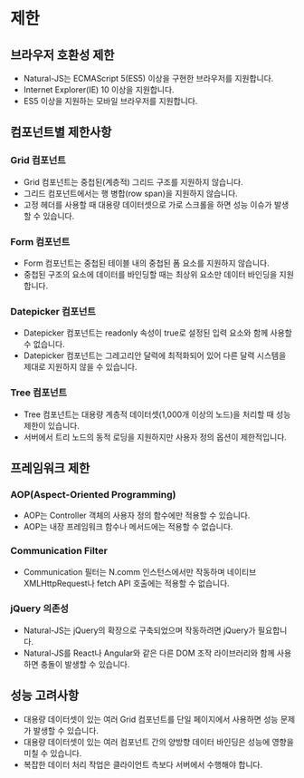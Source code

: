 # 제한

## 브라우저 호환성 제한

* Natural-JS는 ECMAScript 5(ES5) 이상을 구현한 브라우저를 지원합니다.
* Internet Explorer(IE) 10 이상을 지원합니다.
* ES5 이상을 지원하는 모바일 브라우저를 지원합니다.

## 컴포넌트별 제한사항

### Grid 컴포넌트

* Grid 컴포넌트는 중첩된(계층적) 그리드 구조를 지원하지 않습니다.
* 그리드 컴포넌트에서는 행 병합(row span)을 지원하지 않습니다.
* 고정 헤더를 사용할 때 대용량 데이터셋으로 가로 스크롤을 하면 성능 이슈가 발생할 수 있습니다.

### Form 컴포넌트

* Form 컴포넌트는 중첩된 테이블 내의 중첩된 폼 요소를 지원하지 않습니다.
* 중첩된 구조의 요소에 데이터를 바인딩할 때는 최상위 요소만 데이터 바인딩을 지원합니다.

### Datepicker 컴포넌트

* Datepicker 컴포넌트는 readonly 속성이 true로 설정된 입력 요소와 함께 사용할 수 없습니다.
* Datepicker 컴포넌트는 그레고리안 달력에 최적화되어 있어 다른 달력 시스템을 제대로 지원하지 않을 수 있습니다.

### Tree 컴포넌트

* Tree 컴포넌트는 대용량 계층적 데이터셋(1,000개 이상의 노드)을 처리할 때 성능 제한이 있습니다.
* 서버에서 트리 노드의 동적 로딩을 지원하지만 사용자 정의 옵션이 제한적입니다.

## 프레임워크 제한

### AOP(Aspect-Oriented Programming)

* AOP는 Controller 객체의 사용자 정의 함수에만 적용할 수 있습니다.
* AOP는 내장 프레임워크 함수나 메서드에는 적용할 수 없습니다.

### Communication Filter

* Communication 필터는 N.comm 인스턴스에서만 작동하며 네이티브 XMLHttpRequest나 fetch API 호출에는 적용할 수 없습니다.

### jQuery 의존성

* Natural-JS는 jQuery의 확장으로 구축되었으며 작동하려면 jQuery가 필요합니다.
* Natural-JS를 React나 Angular와 같은 다른 DOM 조작 라이브러리와 함께 사용하면 충돌이 발생할 수 있습니다.

## 성능 고려사항

* 대용량 데이터셋이 있는 여러 Grid 컴포넌트를 단일 페이지에서 사용하면 성능 문제가 발생할 수 있습니다.
* 대용량 데이터셋이 있는 여러 컴포넌트 간의 양방향 데이터 바인딩은 성능에 영향을 미칠 수 있습니다.
* 복잡한 데이터 처리 작업은 클라이언트 측보다 서버에서 수행해야 합니다.
